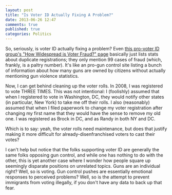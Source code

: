 ```yaml
---
layout: post
title: "Is Voter ID Actually Fixing A Problem?"
date: 2013-06-26 12:47
comments: true
published: true
categories: Politics
---
```

So, seriously, is voter ID actually fixing a problem? Even [this pro-voter ID group's "How Widespread is Voter Fraud?" page](http://www.truethevote.org/news/how-widespread-is-voter-fraud-2012-facts-figures) basically just lists stats about duplicate registrations; they only mention 99 cases of fraud (which, frankly, is a paltry number). It's like an pro-gun control site listing a bunch of information about how many guns are owned by citizens without actually mentioning gun violence statistics.

Now, I can get behind cleaning up the voter rolls. In 2008, I was registered to vote THREE TIMES. This was not intentional: I (foolishly) assumed that when I registered to vote in Washington, DC, they would notify other states (in particular, New York) to take me off their rolls. I also (reasonably) assumed that when I filed paperwork to change my voter registration after changing my first name that they would have the sense to remove my old one. I was registered as Brock in DC, and as Randy in both NY and DC.

Which is to say: yeah, the voter rolls need maintenance, but does that justify making it more difficult for already-disenfranchised voters to cast their votes?

I can't help but notice that the folks supporting voter ID are generally the same folks opposing gun control, and while one has nothing to do with the other, this is yet another case where I wonder how people square up seemingly disparate positions on unrelated topics. Guns are an individual right? Well, so is voting. Gun control pushes are essentially emotional responses to perceived problems? Well, so is the attempt to prevent immigrants from voting illegally, if you don't have any data to back up that fear.